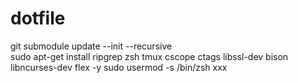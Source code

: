 # dotfile
git submodule update --init --recursive  
sudo apt-get install ripgrep zsh tmux cscope ctags libssl-dev bison libncurses-dev flex -y
sudo usermod -s /bin/zsh xxx

